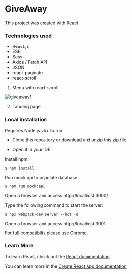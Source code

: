 # GiveAway


This project was created with [React](https://reactjs.org/)


### Technologies used

* React.js
* ES6
* Sass
* Axios / Fetch API
* JSON
* react-paginate
* react-scroll

1. Menu with react-scroll

![giveaway1](https://user-images.githubusercontent.com/43447293/68402496-b48d8480-017b-11ea-81da-78db2fcb0656.JPG)

2. Landing page


### Local installation

Requires Node.js v4+ to run.


* Clone this repository or download and unzip this zip file.

* Open it in your IDE.

Install npm:

```
$ npm install
```

Run mock api to populate database

```
$ npm run mock:api
```
Open a browser and access http://localhost:3000/


Type the following command to start the server:

```
$ npx webpack-dev-server --hot -d
```

Open a browser and access http://localhost:3001

For full compatibilty please use Chrome.

### Learn More

To learn React, check out the [React documentation](https://reactjs.org/)

You can learn more in the [Create React App documentation](https://create-react-app.dev/docs/getting-started)

